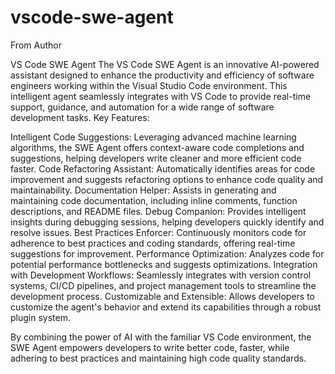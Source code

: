 # vscode-swe-agent

From Author

VS Code SWE Agent
The VS Code SWE Agent is an innovative AI-powered assistant designed to enhance the productivity and efficiency of software engineers working within the Visual Studio Code environment. This intelligent agent seamlessly integrates with VS Code to provide real-time support, guidance, and automation for a wide range of software development tasks.
Key Features:

Intelligent Code Suggestions: Leveraging advanced machine learning algorithms, the SWE Agent offers context-aware code completions and suggestions, helping developers write cleaner and more efficient code faster.
Code Refactoring Assistant: Automatically identifies areas for code improvement and suggests refactoring options to enhance code quality and maintainability.
Documentation Helper: Assists in generating and maintaining code documentation, including inline comments, function descriptions, and README files.
Debug Companion: Provides intelligent insights during debugging sessions, helping developers quickly identify and resolve issues.
Best Practices Enforcer: Continuously monitors code for adherence to best practices and coding standards, offering real-time suggestions for improvement.
Performance Optimization: Analyzes code for potential performance bottlenecks and suggests optimizations.
Integration with Development Workflows: Seamlessly integrates with version control systems, CI/CD pipelines, and project management tools to streamline the development process.
Customizable and Extensible: Allows developers to customize the agent's behavior and extend its capabilities through a robust plugin system.

By combining the power of AI with the familiar VS Code environment, the SWE Agent empowers developers to write better code, faster, while adhering to best practices and maintaining high code quality standards.
